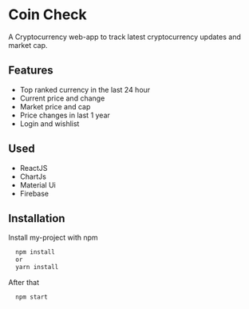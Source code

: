 
# Coin Check

A Cryptocurrency web-app to track latest cryptocurrency updates and market cap. 



## Features

- Top ranked currency in the last 24 hour
- Current price and change
- Market price and cap
- Price changes in last 1 year
- Login and wishlist


## Used
- ReactJS
- ChartJs
- Material Ui
- Firebase

## Installation

Install my-project with npm

```bash
  npm install 
  or 
  yarn install
```
After that
```bash
  npm start
```
